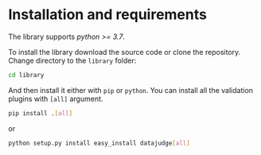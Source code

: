 # Installation and requirements

The library supports *python >= 3.7*.

To install the library download the source code or clone the repository.
Change directory to the `library` folder:

```bash
cd library
```

And then install it either with `pip` or `python`. You can install all the validation plugins with `[all]` argument.

```bash
pip install .[all]
```

or

```bash
python setup.py install easy_install datajudge[all]
```
